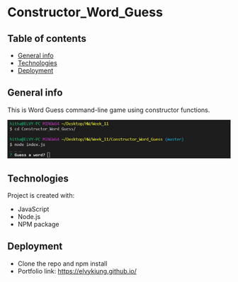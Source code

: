 # Constructor_Word_Guess

## Table of contents

- [General info](#general-info)
- [Technologies](#technologies)
- [Deployment](#Deployment)

## General info

This is Word Guess command-line game using constructor functions.

![screenshot](ScreenShot.GIF)

## Technologies

Project is created with:

- JavaScript
- Node.js
- NPM package

## Deployment

- Clone the repo and npm install
- Portfolio link: https://elvykiung.github.io/
